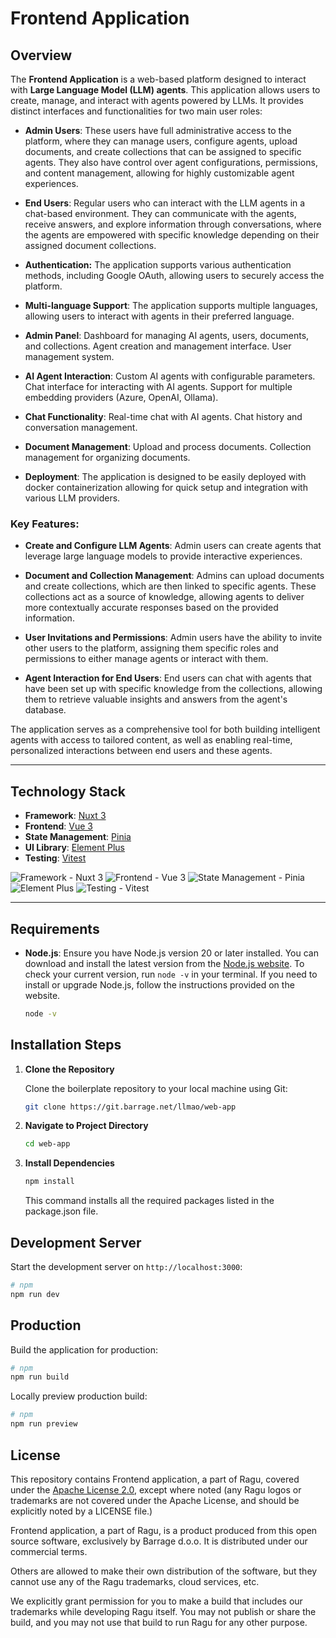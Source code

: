 # Frontend Application

## Overview

The **Frontend Application** is a web-based platform designed to interact with **Large Language Model (LLM) agents**. This application allows users to create, manage, and interact with agents powered by LLMs. It provides distinct interfaces and functionalities for two main user roles:

- **Admin Users**: These users have full administrative access to the platform, where they can manage users, configure agents, upload documents, and create collections that can be assigned to specific agents. They also have control over agent configurations, permissions, and content management, allowing for highly customizable agent experiences.

- **End Users**: Regular users who can interact with the LLM agents in a chat-based environment. They can communicate with the agents, receive answers, and explore information through conversations, where the agents are empowered with specific knowledge depending on their assigned document collections.

- **Authentication:** The application supports various authentication methods, including Google OAuth, allowing users to securely access the platform.

- **Multi-language Support**: The application supports multiple languages, allowing users to interact with agents in their preferred language.

- **Admin Panel**: Dashboard for managing AI agents, users, documents, and collections. Agent creation and management interface. User management system.

- **AI Agent Interaction**: Custom AI agents with configurable parameters. Chat interface for interacting with AI agents. Support for multiple embedding providers (Azure, OpenAI, Ollama).

- **Chat Functionality**: Real-time chat with AI agents. Chat history and conversation management.

- **Document Management**: Upload and process documents. Collection management for organizing documents.

- **Deployment**: The application is designed to be easily deployed with docker containerization allowing for quick setup and integration with various LLM providers.

### Key Features:

- **Create and Configure LLM Agents**: Admin users can create agents that leverage large language models to provide interactive experiences.

- **Document and Collection Management**: Admins can upload documents and create collections, which are then linked to specific agents. These collections act as a source of knowledge, allowing agents to deliver more contextually accurate responses based on the provided information.

- **User Invitations and Permissions**: Admin users have the ability to invite other users to the platform, assigning them specific roles and permissions to either manage agents or interact with them.

- **Agent Interaction for End Users**: End users can chat with agents that have been set up with specific knowledge from the collections, allowing them to retrieve valuable insights and answers from the agent's database.

The application serves as a comprehensive tool for both building intelligent agents with access to tailored content, as well as enabling real-time, personalized interactions between end users and these agents.

---

## Technology Stack

- **Framework**: [Nuxt 3](https://nuxt.com/)
- **Frontend**: [Vue 3](https://vuejs.org/)
- **State Management**: [Pinia](https://pinia.vuejs.org/)
- **UI Library**: [Element Plus](https://element-plus.org/)
- **Testing**: [Vitest](https://vitest.dev/)

![Framework - Nuxt 3](https://img.shields.io/badge/Framework-Nuxt%203-399918)
![Frontend - Vue 3](https://img.shields.io/badge/Frontend-Vue%203-508D4E)
![State Management - Pinia](https://img.shields.io/badge/State%20Management-Pinia-0C359E)
![Element Plus](https://img.shields.io/badge/UI%20Library-Element%20Plus-3F9EFF)
![Testing - Vitest](https://img.shields.io/badge/Testing-Vitest-F4CE14)

---

## Requirements

- **Node.js**: Ensure you have Node.js version 20 or later installed. You can download and install the latest version from the [Node.js website](https://nodejs.org/). To check your current version, run `node -v` in your terminal. If you need to install or upgrade Node.js, follow the instructions provided on the website.

  ```bash
  node -v
  ```

## Installation Steps

1. **Clone the Repository**

   Clone the boilerplate repository to your local machine using Git:

   ```bash
   git clone https://git.barrage.net/llmao/web-app
   ```

2. **Navigate to Project Directory**
   ```bash
   cd web-app
   ```
3. **Install Dependencies**
   ```bash
   npm install
   ```
   This command installs all the required packages listed in the package.json file.

## Development Server

Start the development server on `http://localhost:3000`:

```bash
# npm
npm run dev
```

## Production

Build the application for production:

```bash
# npm
npm run build
```

Locally preview production build:

```bash
# npm
npm run preview
```

## License

This repository contains Frontend application, a part of Ragu, covered under the [Apache License 2.0](LICENSE), except where noted (any Ragu logos or trademarks are not covered under the Apache License, and should be explicitly noted by a LICENSE file.)

Frontend application, a part of Ragu, is a product produced from this open source software, exclusively by Barrage d.o.o. It is distributed under our commercial terms.

Others are allowed to make their own distribution of the software, but they cannot use any of the Ragu trademarks, cloud services, etc.

We explicitly grant permission for you to make a build that includes our trademarks while developing Ragu itself. You may not publish or share the build, and you may not use that build to run Ragu for any other purpose.
